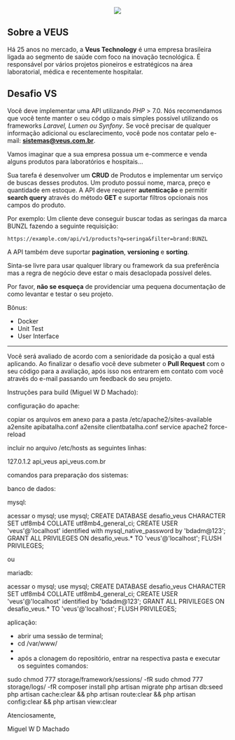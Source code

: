 <p align="center">
    <img src="https://i.imgur.com/2LUR2yy.png">
</p>

## Sobre a VEUS

Há 25 anos no mercado, a **Veus Technology** é uma empresa brasileira ligada ao segmento de saúde com foco na inovação tecnológica. É responsável por vários projetos pioneiros e estratégicos na área laboratorial, médica e recentemente hospitalar.

## Desafio VS

Você deve implementar uma API utilizando *PHP* > 7.0. Nós recomendamos que você tente manter o seu códgo o mais simples possível utilizando os frameworks *Laravel, Lumen ou Synfony*. Se você precisar de qualquer informação adicional ou esclarecimento, você pode nos contatar pelo e-mail: **sistemas@veus.com.br**.

Vamos imaginar que a sua empresa possua um e-commerce e venda alguns produtos para laboratórios e hospitais...

Sua tarefa é desenvolver um **CRUD** de Produtos e implementar um serviço de buscas desses produtos. Um produto possui nome, marca, preço e quantidade em estoque.
A API deve requerer **autenticação** e permitir __search query__ através do método **GET** e suportar filtros opcionais nos campos do produto.

Por exemplo: Um cliente deve conseguir buscar todas as seringas da marca BUNZL fazendo a seguinte requisição:

`https://example.com/api/v1/products?q=seringa&filter=brand:BUNZL`

A API também deve suportar __pagination__, __versioning__ e __sorting__.

Sinta-se livre para usar qualquer library ou framework da sua preferência mas a regra de negócio deve estar o mais desaclopada possível deles.

Por favor, **não se esqueça** de providenciar uma pequena documentação de como levantar e testar o seu projeto.

Bônus:
* Docker
* Unit Test
* User Interface

---
Você será avaliado de acordo com a senioridade da posição a qual está aplicando. Ao finalizar o desafio você deve submeter o **Pull Request** com o seu código para a avaliação, após isso nos entrarem em contato com você através do e-mail passando um feedback do seu projeto.

Instruções para build (Miguel W D Machado):

configuração do apache:

copiar os arquivos em anexo para a pasta /etc/apache2/sites-available
a2ensite apibatalha.conf
a2ensite clientbatalha.conf
service apache2 force-reload

incluir no arquivo /etc/hosts as seguintes linhas:

127.0.1.2 api_veus api_veus.com.br

comandos para preparação dos sistemas:

banco de dados:

mysql:

acessar o mysql;
use mysql;
CREATE DATABASE desafio_veus CHARACTER SET utf8mb4 COLLATE utf8mb4_general_ci;
CREATE USER 'veus'@'localhost' identified with mysql_native_password by 'bdadm@123';
GRANT ALL PRIVILEGES ON desafio_veus.* TO 'veus'@'localhost';
FLUSH PRIVILEGES;

ou

mariadb:

acessar o mysql;
use mysql;
CREATE DATABASE desafio_veus CHARACTER SET utf8mb4 COLLATE utf8mb4_general_ci;
CREATE USER 'veus'@'localhost' identified by 'bdadm@123';
GRANT ALL PRIVILEGES ON desafio_veus.* TO 'veus'@'localhost';
FLUSH PRIVILEGES;

aplicação:

- abrir uma sessão de terminal;
- cd /var/www/
-
- após a clonagem do repositório, entrar na respectiva pasta e executar os seguintes comandos:

sudo chmod 777 storage/framework/sessions/ -fR
sudo chmod 777 storage/logs/ -fR
composer install
php artisan migrate
php artisan db:seed
php artisan cache:clear && php artisan route:clear && php artisan config:clear && php artisan view:clear

Atenciosamente,

Miguel W D Machado
